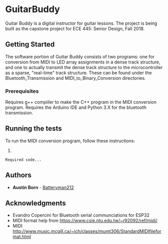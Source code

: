 # GuitarBuddy

Guitar Buddy is a digital instructor for guitar lessons. The project is being built as the capstone project for ECE 445: Senior Design, Fall 2018. 

## Getting Started

The software portion of Guitar Buddy consists of two programs: one for conversion from MIDI to LED array assignments in a dense track structure, and one to actually transmit the dense track structure to the microcontroller as a sparse, "real-time" track structure. These can be found under the Bluetooth_Transmission and MIDI_to_Binary_Conversion directories.

### Prerequisites

Requires g++ compiiler to make the C++ program in the MIDI conversion program. Requires the Arduino IDE and Python 3.X for the bluetooth transmission.

## Running the tests

To run the MIDI conversion program, follow these instructions:

1. 

```
Required code...
```

## Authors

* **Austin Born** - [Batteryman212](https://github.com/Batteryman212)


## Acknowledgments

* Evandro Copercini for Bluetooth serial communciations for ESP32
* MIDI format help from https://www.csie.ntu.edu.tw/~r92092/ref/midi/
* MIDI http://www.music.mcgill.ca/~ich/classes/mumt306/StandardMIDIfileformat.html
